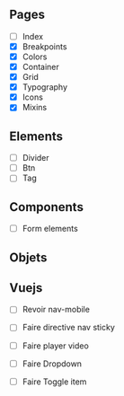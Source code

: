 

## Pages

- [ ] Index
- [x] Breakpoints
- [x] Colors
- [x] Container
- [x] Grid
- [x] Typography
- [x] Icons
- [x] Mixins

## Elements

- [ ] Divider
- [ ] Btn
- [ ] Tag

## Components

- [ ] Form elements

## Objets

## Vuejs

- [ ] Revoir nav-mobile
- [ ] Faire directive nav sticky
- [ ] Faire player video
- [ ] Faire Dropdown
- [ ] Faire Toggle item

      ​



